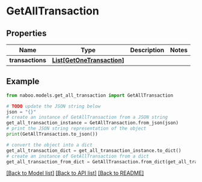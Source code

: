 # GetAllTransaction


## Properties

Name | Type | Description | Notes
------------ | ------------- | ------------- | -------------
**transactions** | [**List[GetOneTransaction]**](GetOneTransaction.md) |  | 

## Example

```python
from naboo.models.get_all_transaction import GetAllTransaction

# TODO update the JSON string below
json = "{}"
# create an instance of GetAllTransaction from a JSON string
get_all_transaction_instance = GetAllTransaction.from_json(json)
# print the JSON string representation of the object
print(GetAllTransaction.to_json())

# convert the object into a dict
get_all_transaction_dict = get_all_transaction_instance.to_dict()
# create an instance of GetAllTransaction from a dict
get_all_transaction_from_dict = GetAllTransaction.from_dict(get_all_transaction_dict)
```
[[Back to Model list]](../README.md#documentation-for-models) [[Back to API list]](../README.md#documentation-for-api-endpoints) [[Back to README]](../README.md)



